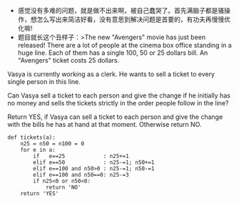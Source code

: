 - 感觉没有多难的问题，就是做不出来啊，被自己蠢哭了。首先满脑子都是骚操作，想怎么写出来简洁好看，没有意思到解决问题是首要的，有功夫再慢慢优化嘛!
- 题目就长这个丑样子：>The new "Avengers" movie has just been released! There are a lot of people at the cinema box office standing in a huge line. Each of them has a single 100, 50 or 25 dollars bill. An "Avengers" ticket costs 25 dollars.

Vasya is currently working as a clerk. He wants to sell a ticket to every single person in this line.

Can Vasya sell a ticket to each person and give the change if he initially has no money and sells the tickets strictly in the order people follow in the line?

Return YES, if Vasya can sell a ticket to each person and give the change with the bills he has at hand at that moment. Otherwise return NO.
```
def tickets(a):
    n25 = n50 = n100 = 0
    for e in a:
        if   e==25            : n25+=1
        elif e==50            : n25-=1; n50+=1
        elif e==100 and n50>0 : n25-=1; n50-=1
        elif e==100 and n50==0: n25-=3
        if n25<0 or n50<0:
            return 'NO'
    return 'YES'
```
